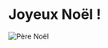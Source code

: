 # Joyeux Noël !  

![Père Noël](https://www.color-stickers.com/3612-thickbox_default/stickers-pere-noel-.jpg)
